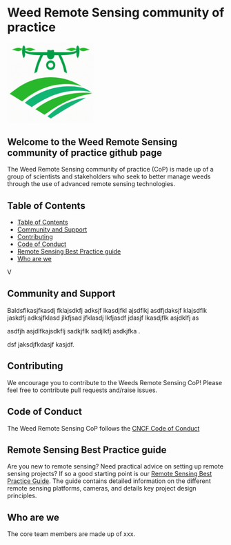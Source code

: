 # Weed Remote Sensing community of practice  
<img src="./images/logo.png" style="width:200px;" />

## Welcome to the Weed Remote Sensing community of practice github page  
The Weed Remote Sensing community of practice (CoP) is made up of a group of scientists and stakeholders who seek to better manage weeds through the use of advanced remote sensing technologies.  

## Table of Contents

- [Table of Contents](#table-of-contents)
- [Community and Support](#community-and-support)
- [Contributing](#contributing)
- [Code of Conduct](#code-of-conduct)
- [Remote Sensing Best Practice guide](#remote-sensing-best-practice-guide)  
- [Who are we](#who-are-we)

V
## Community and Support  

Baldsflkasjfkasdj fklajsdkfj adksjf lkasdjfkl ajsdflkj asdfjdaksjf klajsdflk jaskdfj adksjfklasd jlkfjsad jfklasdj lkfjasdf jdasjf lkasdjflk asjdklfj as

asdfjh asjdlfkajsdkflj sadkjflk sadjlkfj asdkjfka .

dsf jaksdjfkdasjf kasjdf.

## Contributing  

We encourage you to contribute to the Weeds Remote Sensing CoP! Please feel free to contribute pull requests and/raise issues.  

## Code of Conduct  

The Weed Remote Sensing CoP follows the [CNCF Code of Conduct](https://github.com/cncf/foundation/blob/main/code-of-conduct.md)
## Remote Sensing Best Practice guide  
Are you new to remote sensing? Need practical advice on setting up remote sensing projects? If so a good starting point is our [Remote Sensing Best Practice Guide](www.google.com). The guide contains detailed information on the different remote sensing platforms, cameras, and details key project design principles.  

## Who are we  

The core team members are made up of xxx.  

